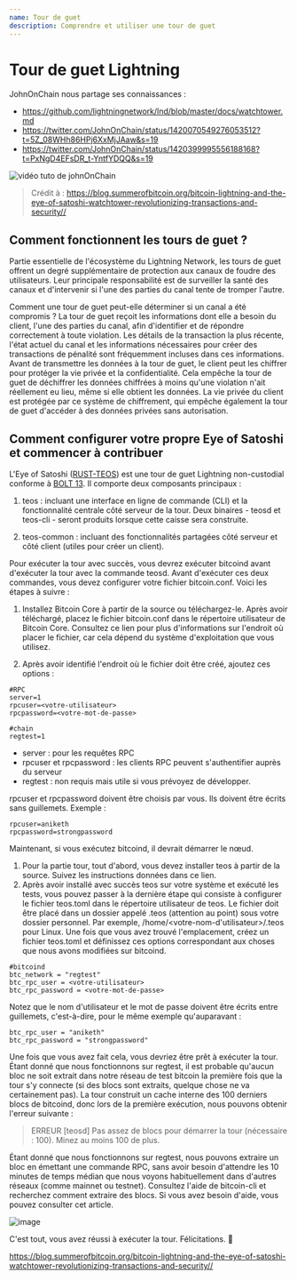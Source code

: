 ```yaml
---
name: Tour de guet
description: Comprendre et utiliser une tour de guet
---
```


# Tour de guet Lightning

JohnOnChain nous partage ses connaissances :

- https://github.com/lightningnetwork/lnd/blob/master/docs/watchtower.md
- https://twitter.com/JohnOnChain/status/1420070549276053512?t=5Z_08WHh86HPj6XxMjJAaw&s=19
- https://twitter.com/JohnOnChain/status/1420399995556188168?t=PxNgD4EFsDR_t-YntfYDQQ&s=19

![vidéo tuto de johnOnChain](https://tube.nuagelibre.fr/videos/watch/eb4065e5-cf0a-427e-96a9-1638f2efb91f)

> Crédit à : https://blog.summerofbitcoin.org/bitcoin-lightning-and-the-eye-of-satoshi-watchtower-revolutionizing-transactions-and-security//

## Comment fonctionnent les tours de guet ?

Partie essentielle de l'écosystème du Lightning Network, les tours de guet offrent un degré supplémentaire de protection aux canaux de foudre des utilisateurs. Leur principale responsabilité est de surveiller la santé des canaux et d'intervenir si l'une des parties du canal tente de tromper l'autre.

Comment une tour de guet peut-elle déterminer si un canal a été compromis ? La tour de guet reçoit les informations dont elle a besoin du client, l'une des parties du canal, afin d'identifier et de répondre correctement à toute violation. Les détails de la transaction la plus récente, l'état actuel du canal et les informations nécessaires pour créer des transactions de pénalité sont fréquemment incluses dans ces informations. Avant de transmettre les données à la tour de guet, le client peut les chiffrer pour protéger la vie privée et la confidentialité. Cela empêche la tour de guet de déchiffrer les données chiffrées à moins qu'une violation n'ait réellement eu lieu, même si elle obtient les données. La vie privée du client est protégée par ce système de chiffrement, qui empêche également la tour de guet d'accéder à des données privées sans autorisation.

## Comment configurer votre propre Eye of Satoshi et commencer à contribuer

L'Eye of Satoshi ([RUST-TEOS](https://github.com/talaia-labs/rust-teos?ref=blog.summerofbitcoin.org)) est une tour de guet Lightning non-custodial conforme à [BOLT 13](https://github.com/sr-gi/bolt13/blob/master/13-watchtowers.md?ref=blog.summerofbitcoin.org). Il comporte deux composants principaux :

1. teos : incluant une interface en ligne de commande (CLI) et la fonctionnalité centrale côté serveur de la tour. Deux binaires - teosd et teos-cli - seront produits lorsque cette caisse sera construite.

2. teos-common : incluant des fonctionnalités partagées côté serveur et côté client (utiles pour créer un client).

Pour exécuter la tour avec succès, vous devrez exécuter bitcoind avant d'exécuter la tour avec la commande teosd. Avant d'exécuter ces deux commandes, vous devez configurer votre fichier bitcoin.conf. Voici les étapes à suivre :

1. Installez Bitcoin Core à partir de la source ou téléchargez-le. Après avoir téléchargé, placez le fichier bitcoin.conf dans le répertoire utilisateur de Bitcoin Core. Consultez ce lien pour plus d'informations sur l'endroit où placer le fichier, car cela dépend du système d'exploitation que vous utilisez.

2. Après avoir identifié l'endroit où le fichier doit être créé, ajoutez ces options :

```
#RPC
server=1
rpcuser=<votre-utilisateur>
rpcpassword=<votre-mot-de-passe>

#chain
regtest=1
```

- server : pour les requêtes RPC
- rpcuser et rpcpassword : les clients RPC peuvent s'authentifier auprès du serveur
- regtest : non requis mais utile si vous prévoyez de développer.

rpcuser et rpcpassword doivent être choisis par vous. Ils doivent être écrits sans guillemets. Exemple :

```
rpcuser=aniketh
rpcpassword=strongpassword
```

Maintenant, si vous exécutez bitcoind, il devrait démarrer le nœud.

1. Pour la partie tour, tout d'abord, vous devez installer teos à partir de la source. Suivez les instructions données dans ce lien.
2. Après avoir installé avec succès teos sur votre système et exécuté les tests, vous pouvez passer à la dernière étape qui consiste à configurer le fichier teos.toml dans le répertoire utilisateur de teos. Le fichier doit être placé dans un dossier appelé .teos (attention au point) sous votre dossier personnel. Par exemple, /home/<votre-nom-d'utilisateur>/.teos pour Linux. Une fois que vous avez trouvé l'emplacement, créez un fichier teos.toml et définissez ces options correspondant aux choses que nous avons modifiées sur bitcoind.

```
#bitcoind
btc_network = "regtest"
btc_rpc_user = <votre-utilisateur>
btc_rpc_password = <votre-mot-de-passe>
```

Notez que le nom d'utilisateur et le mot de passe doivent être écrits entre guillemets, c'est-à-dire, pour le même exemple qu'auparavant :

```
btc_rpc_user = "aniketh"
btc_rpc_password = "strongpassword"
```

Une fois que vous avez fait cela, vous devriez être prêt à exécuter la tour. Étant donné que nous fonctionnons sur regtest, il est probable qu'aucun bloc ne soit extrait dans notre réseau de test bitcoin la première fois que la tour s'y connecte (si des blocs sont extraits, quelque chose ne va certainement pas). La tour construit un cache interne des 100 derniers blocs de bitcoind, donc lors de la première exécution, nous pouvons obtenir l'erreur suivante :

> ERREUR [teosd] Pas assez de blocs pour démarrer la tour (nécessaire : 100). Minez au moins 100 de plus.

Étant donné que nous fonctionnons sur regtest, nous pouvons extraire un bloc en émettant une commande RPC, sans avoir besoin d'attendre les 10 minutes de temps médian que nous voyons habituellement dans d'autres réseaux (comme mainnet ou testnet). Consultez l'aide de bitcoin-cli et recherchez comment extraire des blocs. Si vous avez besoin d'aide, vous pouvez consulter cet article.

![image](assets\2.png)

C'est tout, vous avez réussi à exécuter la tour. Félicitations. 🎉

https://blog.summerofbitcoin.org/bitcoin-lightning-and-the-eye-of-satoshi-watchtower-revolutionizing-transactions-and-security//

